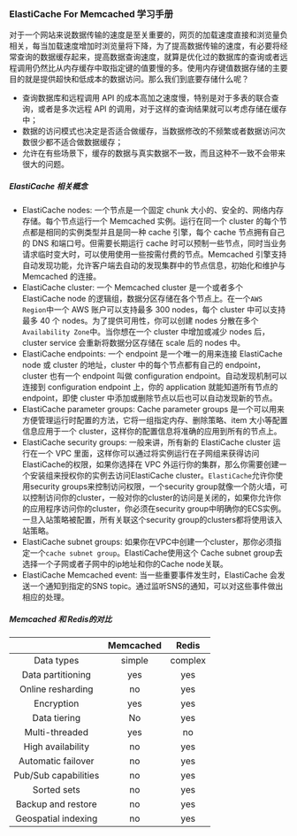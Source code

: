 ### ElastiCache For Memcached 学习手册

对于一个网站来说数据传输的速度是至关重要的，网页的加载速度直接和浏览量负相关，每当加载速度增加时浏览量将下降，为了提高数据传输的速度，有必要将经常查询的数据缓存起来，提高数据查询速度，就算是优化过的数据库的查询或者远程调用仍然比从内存缓存中取指定键的值要慢的多。使用内存键值数据存储的主要目的就是提供超快和低成本的数据访问。那么我们到底要存储什么呢？

- 查询数据库和远程调用 API 的成本高加之速度慢，特别是对于多表的联合查询，或者是多次远程 API 的调用，对于这样的查询结果就可以考虑存储在缓存中；
- 数据的访问模式也决定是否适合做缓存，当数据修改的不频繁或者数据访问次数很少都不适合做数据缓存；
- 允许在有些场景下，缓存的数据与真实数据不一致，而且这种不一致不会带来很大的问题。

##### ElastiCache 相关概念

- ElastiCache nodes: 一个节点是一个固定 chunk 大小的、安全的、网络内存存储。每个节点运行一个 Memcached 实例。运行在同一个 cluster 的每个节点都是相同的实例类型并且是同一种 cache 引擎，每个 cache 节点拥有自己的 DNS 和端口号。但需要长期运行 cache 时可以预制一些节点，同时当业务请求临时变大时，可以使用使用一些按需付费的节点。Memcached 引擎支持自动发现功能，允许客户端去自动的发现集群中的节点信息，初始化和维护与 Memcached 的连接。
- ElastiCache cluster: 一个 Memcached cluster 是一个或者多个 ElastiCache node 的逻辑组，数据分区存储在各个节点上。在一个`AWS Region`中一个 AWS 账户可以支持最多 300 nodes，每个 cluster 中可以支持最多 40 个 nodes。为了提供可用性，你可以创建 nodes 分散在多个`Availability Zone`中。当你想在一个 cluster 中增加或减少 nodes 后，cluster service 会重新将数据分区存储在 scale 后的 nodes 中。
- ElastiCache endpoints: 一个 endpoint 是一个唯一的用来连接 ElastiCache node 或 cluster 的地址，cluster 中的每个节点都有自己的 endpoint，cluster 也有一个 endpoint 叫做 configuration endpoint。自动发现机制可以连接到 configuration endpoint 上，你的 application 就能知道所有节点的 endpoint，即使 cluster 中添加或删除节点以后也可以自动发现新的节点。
- ElastiCache parameter groups: Cache parameter groups 是一个可以用来方便管理运行时配置的方法，它将一组指定内存、删除策略、item 大小等配置信息应用于一个 cluster，这样你的配置信息将准确的应用到所有的节点上。
- ElastiCache security groups: 一般来讲，所有新的 ElastiCache cluster 运行在一个 VPC 里面，这样你可以通过将实例运行在子网组来获得访问ElastiCache的权限，如果你选择在 VPC 外运行你的集群，那么你需要创建一个安装组来授权你的实例去访问ElastiCache cluster。`ElastiCache`允许你使用security groups来控制访问权限，一个security group就像一个防火墙，可以控制访问你的cluster，一般对你的cluster的访问是关闭的，如果你允许你的应用程序访问你的cluster，你必须在security group中明确你的ECS实例。一旦入站策略被配置，所有关联这个security group的clusters都将使用该入站策略。
- ElastiCache subnet groups: 如果你在VPC中创建一个cluster，那你必须指定一个`cache subnet group`。ElastiCache使用这个 Cache subnet group去选择一个子网或者子网中的ip地址和你的Cache node关联。
- ElastiCache Memcached event: 当一些重要事件发生时，ElastiCache 会发送一个通知到指定的SNS topic。通过监听SNS的通知，可以对这些事件做出相应的处理。

##### Memcached 和 Redis的对比

||Memcached|Redis|
|:--------:|:--------:|:--------:|
|Data types|simple|complex|
|Data partitioning|yes|yes|
|Online resharding|no|yes|
|Encryption|yes|yes|
|Data tiering|No|yes|
|Multi-threaded|yes|no|
|High availability|no|yes|
|Automatic failover|no|yes|
|Pub/Sub capabilities|no|yes|
|Sorted sets|no|yes|
|Backup and restore|no|yes|
|Geospatial indexing|no|yes|
